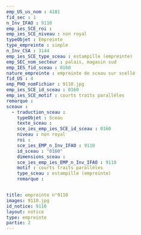 ```yaml
---
emp_US_us_nom : 4181
fid_sec : 1
n_Inv_IFAO : 9110
emp_ies_SCE_roi : 
emp_ies_SCE_niveau : non royal
typeObjet : Empreinte
type_empreinte : simple
n_Inv_CSA : 3144
emp_ies_SCE_type_sceau : estampille (empreinte)
emp_SEC_nom_secteur : palais, magasin sud
emp_IES_fid_sceau : 0160
nature_empreinte : empreinte de sceau sur scellé
fid_US : 4
emp_PHO_nomFichier : 9110.jpg
emp_ies_SCE_id_sceau : 0160
emp_ies_SCE_motif : courts traits parallèles
remarque : 
sceaux :
  - traduction_sceau : 
    typeObjet : Sceau
    texte_sceau : 
    sce_ies_emp_ies_SCE_id_sceau : 0160
    niveau : non royal
    roi : 
    sce_ies_EMP_n_Inv_IFAO : 9110
    id_sceau : "0160"
    dimensions_sceau : 
    sce_ies_emp_ies_EMP_n_Inv_IFAO : 9110
    motif : courts traits parallèles
    type_sceau : estampille (empreinte)
    remarque : 


title: empreinte n°9110
images: 9110.jpg
id_notice: 9110
layout: notice
type: empreinte
partie: 2
---
```

